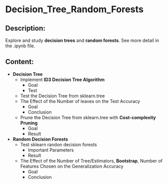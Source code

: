 # Decision_Tree_Random_Forests

## Description:
Explore and study **decision trees** and **random forests**. See more detail in the .ipynb file.

## Content:
* **Decision Tree**
  * Implement **ID3 Decision Tree Algorithm**
    * Goal
    * Test
  * Test the Decision Tree from sklearn.tree
  * The Effect of the Number of leaves on the Test Accuracy
    * Goal
    * Conclusion
  * Prune the Decision Tree from sklearn.tree with **Cost-complexity Pruning**
    * Goal
    * Result
* **Random Decision Forests**
  * Test sklearn randon decision forests
    * Important Parameters
    * Result
  * The Effect of the Number of Tree/Estimators, **Bootstrap**, Number of Features Chosen on the Generalization Accuracy
    * Goal
    * Conclusion
   
